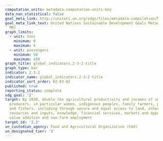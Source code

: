 ```yaml
---
computation_units: metadata.computation-units-key
data_non_statistical: false
goal_meta_link: http://unstats.un.org/sdgs/files/metadata-compilation/Metadata-Goal-2.pdf
goal_meta_link_text: United Nations Sustainable Development Goals Metadata (PDF 4.0
  MB)
graph_limits:
  - unit: tons
    minimum: 0
    maximum: 4
  - unit: passengers
    minimum: 50
    maximum: 450
graph_title: global_indicators.2-3-2-title
graph_type: bar
indicator: 2.3.2
indicator_name: global_indicators.2-3-2-title
indicator_sort_order: 02-03-02
published: true
reporting_status: complete
sdg_goal: '2'
target: By 2030, double the agricultural productivity and incomes of small-scale food
  producers, in particular women, indigenous peoples, family farmers, pastoralists
  and fishers, including through secure and equal access to land, other productive
  resources and inputs, knowledge, financial services, markets and opportunities for
  value addition and non-farm employment
target_id: '2.3'
un_custodian_agency: Food and Agricultural Organization (FAO)
un_designated_tier: '3'
---
```

